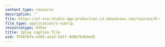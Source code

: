 ```yaml
---
content_type: resource
description: ''
file: https://ol-ocw-studio-app-production.s3.amazonaws.com/courses/8-422-atomic-and-optical-physics-ii-spring-2013/7556fbfee365a1a2541fdd867b3bbed5_RITcQMokTJs.srt
file_type: application/x-subrip
resourcetype: Other
title: 3play caption file
uid: 7556fbfe-e365-a1a2-541f-dd867b3bbed5
---
```

